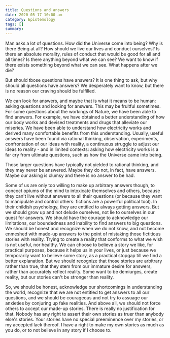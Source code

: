 ```yaml
---
title: Questions and answers
date: 2020-05-17 10:00 am
category: Epistemology
tags: []
summary: 
---
```

Man asks a lot of questions. How did the Universe come into being? Why is there Being at all? How should we live our lives and conduct ourselves? Is there an absolute morality, rules of conduct that would be good for all and all times? Is there anything beyond what we can see? We want to know if there exists something beyond what we can see. What happens after we die?

But should tbose questions have answers? It is one thing to ask, but why should all questions have answers? We desperately want to know, but there is no reason our craving should be fulfilled.

We can look for answers, and maybe that is what it means to be human: asking questions and looking for answers. This may be fruitful sometimes. For some questions about the workings of Nature, we have been able to find answers. For example, we have obtained a better understanding of how our body works and devised treatments and drugs that alleviate our miseries. We have been able to understand how electricity works and derived many comfortable benefits from this understanding. Usually, useful answers have been found via rational thinking, observation, experiments, confrontation of our ideas with reality, a continuous struggle to adjust our ideas to reality - and in limited contexts: asking how electricity works is a far cry from ultimate questions, such as how the Universe came into being. 

Those larger questions have typically not yielded to rational thinking, and they may never be answered. Maybe they do not, in fact, have answers. Maybe our asking is clumsy and there is no answer to be had.

Some of us are only too willing to make up arbitrary answers though, to concoct opiums of the mind to intoxicate themselves and others, because they can't live without answers to all their questions (or because they want to manipulate and control others: fictions are a powerful political tool). In their childish psychology, they are entitled to always getting answers. But we should grow up and not delude ourselves, not lie to ourselves in our quest for answers. We should have the courage to acknowledge our limitations, our boundedness and inability to find answers to big questions. We should be honest and recognize when we do not know, and not become enmeshed with made-up answers to the point of mistaking those fictitious stories with reality. Trying to create a reality that conforms to what we wish is not useful, nor healthy. We can choose to believe a story we like, for practical purposes, because it helps us in your lives, or just because we temporarily want to believe some story, as a practical stopgap till we find a better explanation. But we should recognize that those stories are arbitrary rather than true, that they stem from our immature desire for answers, rather than accurately reflect reality. Some want to be demiurges, create reality, but our stories can't be stronger than reality. 

So, we should be honest, acknowledge our shortcomings in understanding the world, recognize that we are not entitled to get answers to all our questions, and we should be courageous and not try to assuage our anxieties by conjuring up fake realities. And above all, we should not force others to accept our made-up stories. There is really no justification for that. Nobody has any right to assert their own stories as truer than anybody else's stories. Your stories have no special preeminence over my stories, or my accepted lack thereof. I have a right to make my own stories as much as you do, or to not believe in any story if I choose to. 